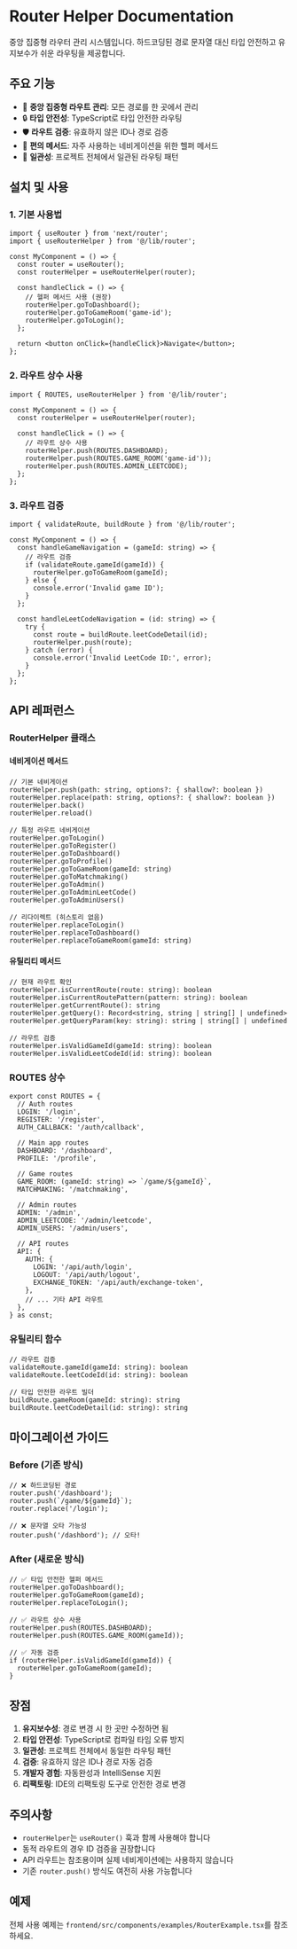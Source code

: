 # Router Helper Documentation

중앙 집중형 라우터 관리 시스템입니다. 하드코딩된 경로 문자열 대신 타입 안전하고 유지보수가 쉬운 라우팅을 제공합니다.

## 주요 기능

- 🎯 **중앙 집중형 라우트 관리**: 모든 경로를 한 곳에서 관리
- 🔒 **타입 안전성**: TypeScript로 타입 안전한 라우팅
- 🛡️ **라우트 검증**: 유효하지 않은 ID나 경로 검증
- 🚀 **편의 메서드**: 자주 사용하는 네비게이션을 위한 헬퍼 메서드
- 📝 **일관성**: 프로젝트 전체에서 일관된 라우팅 패턴

## 설치 및 사용

### 1. 기본 사용법

```tsx
import { useRouter } from 'next/router';
import { useRouterHelper } from '@/lib/router';

const MyComponent = () => {
  const router = useRouter();
  const routerHelper = useRouterHelper(router);

  const handleClick = () => {
    // 헬퍼 메서드 사용 (권장)
    routerHelper.goToDashboard();
    routerHelper.goToGameRoom('game-id');
    routerHelper.goToLogin();
  };

  return <button onClick={handleClick}>Navigate</button>;
};
```

### 2. 라우트 상수 사용

```tsx
import { ROUTES, useRouterHelper } from '@/lib/router';

const MyComponent = () => {
  const routerHelper = useRouterHelper(router);

  const handleClick = () => {
    // 라우트 상수 사용
    routerHelper.push(ROUTES.DASHBOARD);
    routerHelper.push(ROUTES.GAME_ROOM('game-id'));
    routerHelper.push(ROUTES.ADMIN_LEETCODE);
  };
};
```

### 3. 라우트 검증

```tsx
import { validateRoute, buildRoute } from '@/lib/router';

const MyComponent = () => {
  const handleGameNavigation = (gameId: string) => {
    // 라우트 검증
    if (validateRoute.gameId(gameId)) {
      routerHelper.goToGameRoom(gameId);
    } else {
      console.error('Invalid game ID');
    }
  };

  const handleLeetCodeNavigation = (id: string) => {
    try {
      const route = buildRoute.leetCodeDetail(id);
      routerHelper.push(route);
    } catch (error) {
      console.error('Invalid LeetCode ID:', error);
    }
  };
};
```

## API 레퍼런스

### RouterHelper 클래스

#### 네비게이션 메서드

```tsx
// 기본 네비게이션
routerHelper.push(path: string, options?: { shallow?: boolean })
routerHelper.replace(path: string, options?: { shallow?: boolean })
routerHelper.back()
routerHelper.reload()

// 특정 라우트 네비게이션
routerHelper.goToLogin()
routerHelper.goToRegister()
routerHelper.goToDashboard()
routerHelper.goToProfile()
routerHelper.goToGameRoom(gameId: string)
routerHelper.goToMatchmaking()
routerHelper.goToAdmin()
routerHelper.goToAdminLeetCode()
routerHelper.goToAdminUsers()

// 리다이렉트 (히스토리 없음)
routerHelper.replaceToLogin()
routerHelper.replaceToDashboard()
routerHelper.replaceToGameRoom(gameId: string)
```

#### 유틸리티 메서드

```tsx
// 현재 라우트 확인
routerHelper.isCurrentRoute(route: string): boolean
routerHelper.isCurrentRoutePattern(pattern: string): boolean
routerHelper.getCurrentRoute(): string
routerHelper.getQuery(): Record<string, string | string[] | undefined>
routerHelper.getQueryParam(key: string): string | string[] | undefined

// 라우트 검증
routerHelper.isValidGameId(gameId: string): boolean
routerHelper.isValidLeetCodeId(id: string): boolean
```

### ROUTES 상수

```tsx
export const ROUTES = {
  // Auth routes
  LOGIN: '/login',
  REGISTER: '/register',
  AUTH_CALLBACK: '/auth/callback',

  // Main app routes
  DASHBOARD: '/dashboard',
  PROFILE: '/profile',

  // Game routes
  GAME_ROOM: (gameId: string) => `/game/${gameId}`,
  MATCHMAKING: '/matchmaking',

  // Admin routes
  ADMIN: '/admin',
  ADMIN_LEETCODE: '/admin/leetcode',
  ADMIN_USERS: '/admin/users',

  // API routes
  API: {
    AUTH: {
      LOGIN: '/api/auth/login',
      LOGOUT: '/api/auth/logout',
      EXCHANGE_TOKEN: '/api/auth/exchange-token',
    },
    // ... 기타 API 라우트
  },
} as const;
```

### 유틸리티 함수

```tsx
// 라우트 검증
validateRoute.gameId(gameId: string): boolean
validateRoute.leetCodeId(id: string): boolean

// 타입 안전한 라우트 빌더
buildRoute.gameRoom(gameId: string): string
buildRoute.leetCodeDetail(id: string): string
```

## 마이그레이션 가이드

### Before (기존 방식)

```tsx
// ❌ 하드코딩된 경로
router.push('/dashboard');
router.push(`/game/${gameId}`);
router.replace('/login');

// ❌ 문자열 오타 가능성
router.push('/dashbord'); // 오타!
```

### After (새로운 방식)

```tsx
// ✅ 타입 안전한 헬퍼 메서드
routerHelper.goToDashboard();
routerHelper.goToGameRoom(gameId);
routerHelper.replaceToLogin();

// ✅ 라우트 상수 사용
routerHelper.push(ROUTES.DASHBOARD);
routerHelper.push(ROUTES.GAME_ROOM(gameId));

// ✅ 자동 검증
if (routerHelper.isValidGameId(gameId)) {
  routerHelper.goToGameRoom(gameId);
}
```

## 장점

1. **유지보수성**: 경로 변경 시 한 곳만 수정하면 됨
2. **타입 안전성**: TypeScript로 컴파일 타임 오류 방지
3. **일관성**: 프로젝트 전체에서 동일한 라우팅 패턴
4. **검증**: 유효하지 않은 ID나 경로 자동 검증
5. **개발자 경험**: 자동완성과 IntelliSense 지원
6. **리팩토링**: IDE의 리팩토링 도구로 안전한 경로 변경

## 주의사항

- `routerHelper`는 `useRouter()` 훅과 함께 사용해야 합니다
- 동적 라우트의 경우 ID 검증을 권장합니다
- API 라우트는 참조용이며 실제 네비게이션에는 사용하지 않습니다
- 기존 `router.push()` 방식도 여전히 사용 가능합니다

## 예제

전체 사용 예제는 `frontend/src/components/examples/RouterExample.tsx`를 참조하세요.
